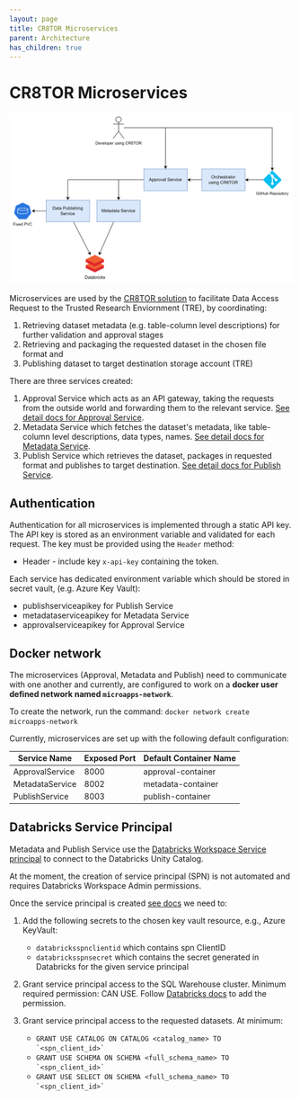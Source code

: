 ```yaml
---
layout: page
title: CR8TOR Microservices 
parent: Architecture
has_children: true
---
```

# CR8TOR Microservices

![Service Architecture](./architecture.png)

Microservices are used by the [CR8TOR solution](https://github.com/lsc-sde-crates/CR8TOR) to facilitate Data Access Request to the Trusted Research Enviornment (TRE), by coordinating:

1) Retrieving dataset metadata (e.g. table-column level descriptions) for further validation and approval stages
2) Retrieving and packaging the requested dataset in the chosen file format and
3) Publishing dataset to target destination storage account (TRE)

There are three services created:

1. Approval Service which acts as an API gateway, taking the requests from the outside world and forwarding them to the relevant service.
   [See detail docs for Approval Service](../approval-service/docs/service.md).
2. Metadata Service which fetches the dataset's metadata, like table-column level descriptions, data types, names.
   [See detail docs for Metadata Service](../metadata-service/docs/service.md).
3. Publish Service which retrieves the dataset, packages in requested format and publishes to target destination.
   [See detail docs for Publish Service](../publish-service/docs/service.md).

## Authentication

Authentication for all microservices is implemented through a static API key. The API key is stored as an environment variable and validated for each request. The key must be provided using the `Header` method:

- Header - include key `x-api-key` containing the token.

Each service has dedicated environment variable which should be stored in secret vault, (e.g. Azure Key Vault):

- publishserviceapikey for Publish Service
- metadataserviceapikey for Metadata Service
- approvalserviceapikey for Approval Service

## Docker network

The microservices (Approval, Metadata and Publish) need to communicate with one another and currently, are configured to work on a **docker user defined network named `microapps-network`**.

To create the network, run the command:
   `docker network create microapps-network`

Currently, microservices are set up with the following default configuration:

| Service Name     | Exposed Port | Default Container Name  |
|------------------|--------------|-------------------------|
| ApprovalService  | 8000         | approval-container      |
| MetadataService  | 8002         | metadata-container      |
| PublishService   | 8003         | publish-container       |

## Databricks Service Principal

Metadata and Publish Service use the [Databricks Workspace Service principal](https://learn.microsoft.com/en-gb/azure/databricks/admin/users-groups/service-principals#manage-service-principals-in-your-workspace) to connect to the Databricks Unity Catalog.

At the moment, the creation of service principal (SPN) is not automated and requires Databricks Workspace Admin permissions.

Once the service principal is created [see docs](https://learn.microsoft.com/en-gb/azure/databricks/admin/users-groups/service-principals#add-a-service-principal-to-a-workspace-using-the-workspace-admin-settings) we need to:

1. Add the following secrets to the chosen key vault resource, e.g., Azure KeyVault:
   - `databricksspnclientid` which contains spn ClientID
   - `databricksspnsecret` which contains the secret generated in Databricks for the given service principal

2. Grant service principal access to the SQL Warehouse cluster. Minimum required permission: CAN USE. 
   Follow [Databricks docs](https://learn.microsoft.com/en-gb/azure/databricks/compute/sql-warehouse/create#manage-a-sql-warehouse) to add the permission.

3. Grant service principal access to the requested datasets. At minimum:
   - ``GRANT USE CATALOG ON CATALOG <catalog_name> TO `<spn_client_id>` ``
   - ``GRANT USE SCHEMA ON SCHEMA <full_schema_name> TO `<spn_client_id>` ``
   - ``GRANT USE SELECT ON SCHEMA <full_schema_name> TO `<spn_client_id>` ``
